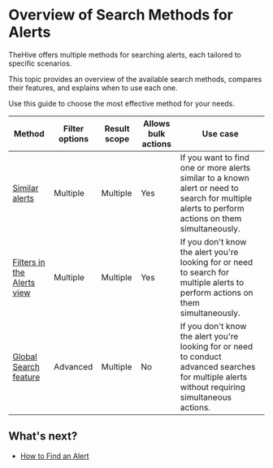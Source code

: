 # Overview of Search Methods for Alerts

TheHive offers multiple methods for searching alerts, each tailored to specific scenarios.

This topic provides an overview of the available search methods, compares their features, and explains when to use each one.

Use this guide to choose the most effective method for your needs.

| Method | Filter options | Result scope | Allows bulk actions | Use case |
| -------| ------------------| --------| --------------------| ---------|
| [Similar alerts](find-an-alert.md#method-1-similar-alerts) | Multiple | Multiple | Yes | If you want to find one or more alerts similar to a known alert or need to search for multiple alerts to perform actions on them simultaneously. |
| [Filters in the Alerts view](find-an-alert.md#method-2-filters-in-the-alerts-view) | Multiple | Multiple | Yes | If you don't know the alert you're looking for or need to search for multiple alerts to perform actions on them simultaneously. |
| [Global Search feature](find-an-alert.md#method-3-global-search-feature) | Advanced | Multiple | No | If you don't know the alert you're looking for or need to conduct advanced searches for multiple alerts without requiring simultaneous actions. |

## What's next?
* [How to Find an Alert](find-an-alert.md)